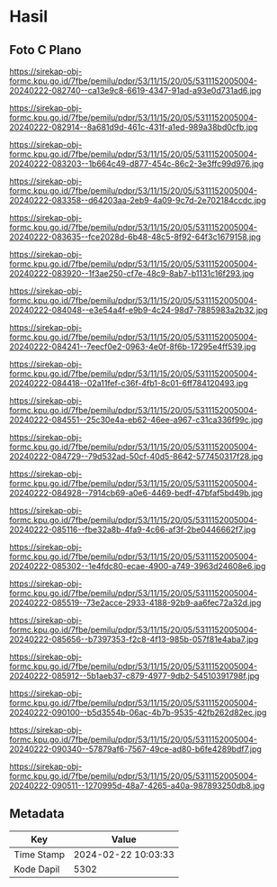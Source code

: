 # Hasil

## Foto C Plano

https://sirekap-obj-formc.kpu.go.id/7fbe/pemilu/pdpr/53/11/15/20/05/5311152005004-20240222-082740--ca13e9c8-6619-4347-91ad-a93e0d731ad6.jpg

https://sirekap-obj-formc.kpu.go.id/7fbe/pemilu/pdpr/53/11/15/20/05/5311152005004-20240222-082914--8a681d9d-461c-431f-a1ed-989a38bd0cfb.jpg

https://sirekap-obj-formc.kpu.go.id/7fbe/pemilu/pdpr/53/11/15/20/05/5311152005004-20240222-083203--1b664c49-d877-454c-86c2-3e3ffc99d976.jpg

https://sirekap-obj-formc.kpu.go.id/7fbe/pemilu/pdpr/53/11/15/20/05/5311152005004-20240222-083358--d64203aa-2eb9-4a09-9c7d-2e702184ccdc.jpg

https://sirekap-obj-formc.kpu.go.id/7fbe/pemilu/pdpr/53/11/15/20/05/5311152005004-20240222-083635--fce2028d-6b48-48c5-8f92-64f3c1679158.jpg

https://sirekap-obj-formc.kpu.go.id/7fbe/pemilu/pdpr/53/11/15/20/05/5311152005004-20240222-083920--1f3ae250-cf7e-48c9-8ab7-b1131c16f293.jpg

https://sirekap-obj-formc.kpu.go.id/7fbe/pemilu/pdpr/53/11/15/20/05/5311152005004-20240222-084048--e3e54a4f-e9b9-4c24-98d7-7885983a2b32.jpg

https://sirekap-obj-formc.kpu.go.id/7fbe/pemilu/pdpr/53/11/15/20/05/5311152005004-20240222-084241--7eecf0e2-0963-4e0f-8f6b-17295e4ff539.jpg

https://sirekap-obj-formc.kpu.go.id/7fbe/pemilu/pdpr/53/11/15/20/05/5311152005004-20240222-084418--02a11fef-c36f-4fb1-8c01-6ff784120493.jpg

https://sirekap-obj-formc.kpu.go.id/7fbe/pemilu/pdpr/53/11/15/20/05/5311152005004-20240222-084551--25c30e4a-eb62-46ee-a967-c31ca336f99c.jpg

https://sirekap-obj-formc.kpu.go.id/7fbe/pemilu/pdpr/53/11/15/20/05/5311152005004-20240222-084729--79d532ad-50cf-40d5-8642-577450317f28.jpg

https://sirekap-obj-formc.kpu.go.id/7fbe/pemilu/pdpr/53/11/15/20/05/5311152005004-20240222-084928--7914cb69-a0e6-4469-bedf-47bfaf5bd49b.jpg

https://sirekap-obj-formc.kpu.go.id/7fbe/pemilu/pdpr/53/11/15/20/05/5311152005004-20240222-085116--fbe32a8b-4fa9-4c66-af3f-2be0446662f7.jpg

https://sirekap-obj-formc.kpu.go.id/7fbe/pemilu/pdpr/53/11/15/20/05/5311152005004-20240222-085302--1e4fdc80-ecae-4900-a749-3963d24608e6.jpg

https://sirekap-obj-formc.kpu.go.id/7fbe/pemilu/pdpr/53/11/15/20/05/5311152005004-20240222-085519--73e2acce-2933-4188-92b9-aa6fec72a32d.jpg

https://sirekap-obj-formc.kpu.go.id/7fbe/pemilu/pdpr/53/11/15/20/05/5311152005004-20240222-085656--b7397353-f2c8-4f13-985b-057f81e4aba7.jpg

https://sirekap-obj-formc.kpu.go.id/7fbe/pemilu/pdpr/53/11/15/20/05/5311152005004-20240222-085912--5b1aeb37-c879-4977-9db2-54510391798f.jpg

https://sirekap-obj-formc.kpu.go.id/7fbe/pemilu/pdpr/53/11/15/20/05/5311152005004-20240222-090100--b5d3554b-06ac-4b7b-9535-42fb262d82ec.jpg

https://sirekap-obj-formc.kpu.go.id/7fbe/pemilu/pdpr/53/11/15/20/05/5311152005004-20240222-090340--57879af6-7567-49ce-ad80-b6fe4289bdf7.jpg

https://sirekap-obj-formc.kpu.go.id/7fbe/pemilu/pdpr/53/11/15/20/05/5311152005004-20240222-090511--1270995d-48a7-4265-a40a-987893250db8.jpg


## Metadata

| Key        | Value               |
| ---------- | ------------------- |
| Time Stamp | 2024-02-22 10:03:33 |
| Kode Dapil | 5302                |



